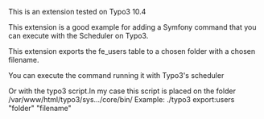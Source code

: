This is an extension tested on Typo3 10.4

This extension is a good example for adding a Symfony command that you can execute with the Scheduler on Typo3.

This extension exports the fe_users table to a chosen folder with a chosen filename.

You can execute the command running it with Typo3's scheduler

Or with the typo3 script.In my case this script is placed on the folder /var/www/html/typo3/sys.../core/bin/
Example: ./typo3 export:users "folder" "filename"